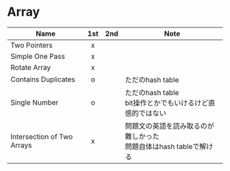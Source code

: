 # Array
|Name|1st|2nd|Note|
|----|:-:|:-:|----|
|Two Pointers|x|||
|Simple One Pass|x|||
|Rotate Array|x|||
|Contains Duplicates|o||ただのhash table|
|Single Number|o||ただのhash table<br />bit操作とかでもいけるけど直感的ではない|
|Intersection of Two Arrays|x||問題文の英語を読み取るのが難しかった<br />問題自体はhash tableで解ける|

